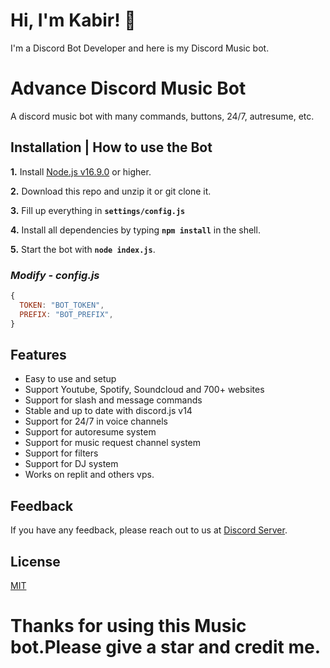 # Hi, I'm Kabir! 👋

I'm a Discord Bot Developer and here is my Discord Music bot.

# Advance Discord Music Bot

A discord music bot with many commands, buttons, 24/7, autresume, etc.

## **Installation | How to use the Bot**

**1.** Install [Node.js v16.9.0](https://nodejs.org/en/) or higher.

**2.** Download this repo and unzip it or git clone it.

**3.** Fill up everything in **`settings/config.js`**

**4.** Install all dependencies by typing **`npm install`** in the shell.

**5.** Start the bot with **`node index.js`**.
<br/>

### _Modify - config.js_

```javascript
{
  TOKEN: "BOT_TOKEN",
  PREFIX: "BOT_PREFIX",
}
```

## Features

- Easy to use and setup 
- Support Youtube, Spotify, Soundcloud and 700+ websites
- Support for slash and message commands 
- Stable and up to date with discord.js v14
- Support for 24/7 in voice channels
- Support for autoresume system
- Support for music request channel system
- Support for filters
- Support for DJ system
- Works on replit and others vps.

## Feedback

If you have any feedback, please reach out to us at [Discord Server](https://discord.gg/PcUVWApWN3).

## License

[MIT](https://choosealicense.com/licenses/mit/)

# Thanks for using this Music bot.Please give a star and credit me.
